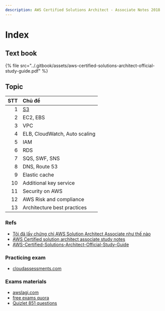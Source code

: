 ```yaml
---
description: AWS Certified Solutions Architect - Associate Notes 2018
---
```


# Index

## Text book

{% file src="../.gitbook/assets/aws-certified-solutions-architect-official-study-guide.pdf" %}

## Topic

| STT | Chủ đề |
| ---: | :--- |
| 1 | [S3](s3.md) |
| 2 | EC2, EBS |
| 3 | VPC |
| 4 | ELB, CloudWatch, Auto scaling |
| 5 | IAM |
| 6 | RDS |
| 7 | SQS, SWF, SNS |
| 8 | DNS, Route 53 |
| 9 | Elastic cache |
| 10 | Additional key service |
| 11 | Security on AWS |
| 12 | AWS Risk and compliance |
| 13 | Architecture best practices |

### Refs

* [Tôi đã lấy chứng chỉ AWS Solution Architect Associate như thế nào](http://notcuder.com/toi-da-lay-chung-chi-aws-solutions-architect-associate-nhu-the-nao/)
* [AWS Certified solution architect associate study notes](http://mistwire.com/2016/05/aws-certified-solutions-architect-associate-study-notes/)
* [AWS-Certified-Solutions-Architect-Official-Study-Guide](./AWS-Certified-Solutions-Architect-Official-Study-Guide.pdf)

### Practicing exam

* [cloudassessments.com](https://www.cloudassessments.com/c/#/dashboard)

### Exams materials

* [awslagi.com](https://awslagi.com)
* [free exams quora](https://www.quora.com/Where-can-I-get-free-sample-questions-for-AWS-certification-exams)
* [Quizlet 851 questions](https://quizlet.com/194513754/aws-certified-solutions-architect-associate-practice-questions-flash-cards/)


